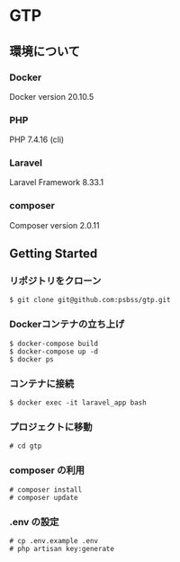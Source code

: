 # GTP

## 環境について

### Docker
Docker version 20.10.5

### PHP
PHP 7.4.16 (cli)

### Laravel
Laravel Framework 8.33.1

### composer
Composer version 2.0.11

## Getting Started

### リポジトリをクローン
```
$ git clone git@github.com:psbss/gtp.git
```

### Dockerコンテナの立ち上げ
```
$ docker-compose build
$ docker-compose up -d
$ docker ps
```

### コンテナに接続
```
$ docker exec -it laravel_app bash
```
  
### プロジェクトに移動
```
# cd gtp
```

### composer の利用
```
# composer install
# composer update
```

### .env の設定
```
# cp .env.example .env
# php artisan key:generate
```